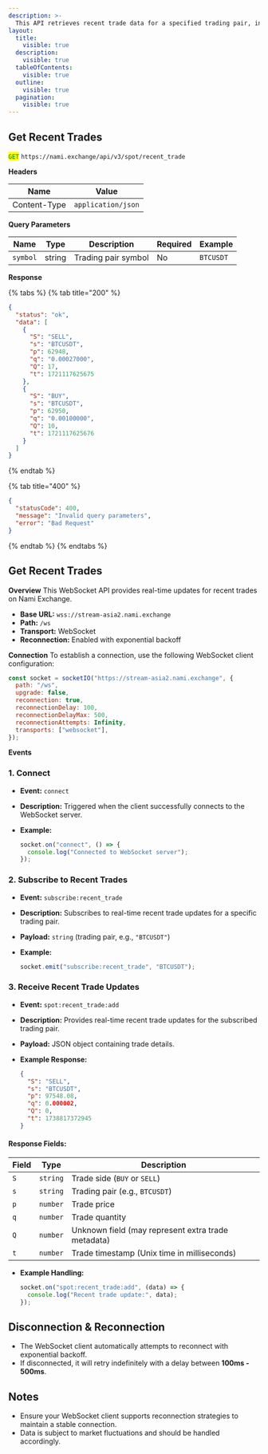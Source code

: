 ```yaml
---
description: >-
  This API retrieves recent trade data for a specified trading pair, including details about the trade type, symbol, price, and quantity.
layout:
  title:
    visible: true
  description:
    visible: true
  tableOfContents:
    visible: true
  outline:
    visible: true
  pagination:
    visible: true
---
```


## Get Recent Trades

<mark style="color:green;">`GET`</mark> `https://nami.exchange/api/v3/spot/recent_trade`

**Headers**

| Name         | Value               |
| ------------ | ------------------- |
| Content-Type | `application/json`  |

**Query Parameters**

| Name     | Type   | Description           | Required | Example  |
| -------- | ------ | --------------------- | -------- | -------- |
| `symbol` | string | Trading pair symbol   | No       | `BTCUSDT` |

**Response**

{% tabs %}
{% tab title="200" %}
```json
{
  "status": "ok",
  "data": [
    {
      "S": "SELL",
      "s": "BTCUSDT",
      "p": 62948,
      "q": "0.00027000",
      "Q": 17,
      "t": 1721117625675
    },
    {
      "S": "BUY",
      "s": "BTCUSDT",
      "p": 62950,
      "q": "0.00100000",
      "Q": 10,
      "t": 1721117625676
    }
  ]
}
```
{% endtab %}

{% tab title="400" %}
```json
{
  "statusCode": 400,
  "message": "Invalid query parameters",
  "error": "Bad Request"
}
```
{% endtab %} {% endtabs %}

## Get Recent Trades

**Overview**
This WebSocket API provides real-time updates for recent trades on Nami Exchange.

- **Base URL:** `wss://stream-asia2.nami.exchange`
- **Path:** `/ws`
- **Transport:** WebSocket
- **Reconnection:** Enabled with exponential backoff

**Connection**
To establish a connection, use the following WebSocket client configuration:

```javascript
const socket = socketIO("https://stream-asia2.nami.exchange", {
  path: "/ws",
  upgrade: false,
  reconnection: true,
  reconnectionDelay: 100,
  reconnectionDelayMax: 500,
  reconnectionAttempts: Infinity,
  transports: ["websocket"],
});
```

**Events**

### 1. Connect
- **Event:** `connect`
- **Description:** Triggered when the client successfully connects to the WebSocket server.
- **Example:**
  
  ```javascript
  socket.on("connect", () => {
    console.log("Connected to WebSocket server");
  });
  ```

### 2. Subscribe to Recent Trades
- **Event:** `subscribe:recent_trade`
- **Description:** Subscribes to real-time recent trade updates for a specific trading pair.
- **Payload:** `string` (trading pair, e.g., `"BTCUSDT"`)
- **Example:**

  ```javascript
  socket.emit("subscribe:recent_trade", "BTCUSDT");
  ```

### 3. Receive Recent Trade Updates
- **Event:** `spot:recent_trade:add`
- **Description:** Provides real-time recent trade updates for the subscribed trading pair.
- **Payload:** JSON object containing trade details.
- **Example Response:**
  
  ```json
  {
    "S": "SELL",
    "s": "BTCUSDT",
    "p": 97548.08,
    "q": 0.000002,
    "Q": 0,
    "t": 1738817372945
  }
  ```

#### **Response Fields:**
| Field | Type | Description |
|-------|------|-------------|
| `S` | `string` | Trade side (`BUY` or `SELL`) |
| `s` | `string` | Trading pair (e.g., `BTCUSDT`) |
| `p` | `number` | Trade price |
| `q` | `number` | Trade quantity |
| `Q` | `number` | Unknown field (may represent extra trade metadata) |
| `t` | `number` | Trade timestamp (Unix time in milliseconds) |

- **Example Handling:**
  
  ```javascript
  socket.on("spot:recent_trade:add", (data) => {
    console.log("Recent trade update:", data);
  });
  ```

## Disconnection & Reconnection
- The WebSocket client automatically attempts to reconnect with exponential backoff.
- If disconnected, it will retry indefinitely with a delay between **100ms - 500ms**.

## Notes
- Ensure your WebSocket client supports reconnection strategies to maintain a stable connection.
- Data is subject to market fluctuations and should be handled accordingly.
